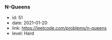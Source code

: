 ### N-Queens

* id: 51
* date: 2021-01-20
* link: https://leetcode.com/problems/n-queens
* level: Hard
